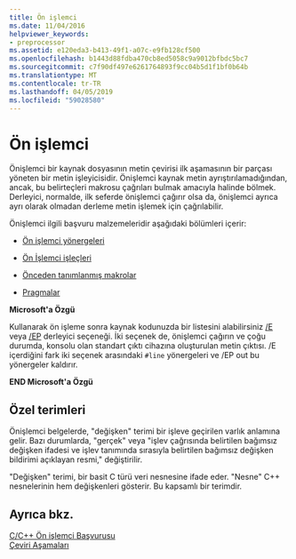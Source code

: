 ```yaml
---
title: Ön işlemci
ms.date: 11/04/2016
helpviewer_keywords:
- preprocessor
ms.assetid: e120eda3-b413-49f1-a07c-e9fb128cf500
ms.openlocfilehash: b1443d88fdba470cb8ed5058c9a9012bfbdc5bc7
ms.sourcegitcommit: c7f90df497e6261764893f9cc04b5d1f1bf0b64b
ms.translationtype: MT
ms.contentlocale: tr-TR
ms.lasthandoff: 04/05/2019
ms.locfileid: "59028580"
---
```

# <a name="preprocessor"></a>Ön işlemci
Önişlemci bir kaynak dosyasının metin çevirisi ilk aşamasının bir parçası yöneten bir metin işleyicisidir. Önişlemci kaynak metin ayrıştırılamadığından, ancak, bu belirteçleri makrosu çağrıları bulmak amacıyla halinde bölmek. Derleyici, normalde, ilk seferde önişlemci çağırır olsa da, önişlemci ayrıca ayrı olarak olmadan derleme metin işlemek için çağrılabilir.

Önişlemci ilgili başvuru malzemeleridir aşağıdaki bölümleri içerir:

- [Ön işlemci yönergeleri](../preprocessor/preprocessor-directives.md)

- [Ön İşlemci işleçleri](../preprocessor/preprocessor-operators.md)

- [Önceden tanımlanmış makrolar](../preprocessor/predefined-macros.md)

- [Pragmalar](../preprocessor/pragma-directives-and-the-pragma-keyword.md)

**Microsoft'a Özgü**

Kullanarak ön işleme sonra kaynak kodunuzda bir listesini alabilirsiniz [/E](../build/reference/e-preprocess-to-stdout.md) veya [/EP](../build/reference/ep-preprocess-to-stdout-without-hash-line-directives.md) derleyici seçeneği. İki seçenek de, önişlemci çağırın ve çoğu durumda, konsolu olan standart çıktı cihazına oluşturulan metin çıktısı. /E içerdiğini fark iki seçenek arasındaki `#line` yönergeleri ve /EP out bu yönergeler kaldırır.

**END Microsoft'a Özgü**

##  <a name="_predir_special_terminology"></a> Özel terimleri

Önişlemci belgelerde, "değişken" terimi bir işleve geçirilen varlık anlamına gelir. Bazı durumlarda, "gerçek" veya "işlev çağrısında belirtilen bağımsız değişken ifadesi ve işlev tanımında sırasıyla belirtilen bağımsız değişken bildirimi açıklayan resmi," değiştirilir.

"Değişken" terimi, bir basit C türü veri nesnesine ifade eder. "Nesne" C++ nesnelerinin hem değişkenleri gösterir. Bu kapsamlı bir terimdir.

## <a name="see-also"></a>Ayrıca bkz.

[C/C++ Ön işlemci Başvurusu](../preprocessor/c-cpp-preprocessor-reference.md)<br/>
[Çeviri Aşamaları](../preprocessor/phases-of-translation.md)